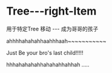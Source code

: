 # Tree---right-Item
用于特定Tree 移动 --- 成为哥哥的孩子


ahhhhahahahhaahhhaah~~~~~~~~~~~


Just Be your bro's last child!!!!!

hhhahahahahhahahahhahhah .....

